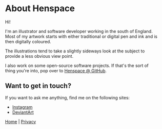 # About Henspace

Hi!

I'm an illustrator and software developer working in the south of England. Most of my artwork starts with either traditional or digital pen and ink and is then digitally coloured.

The illustrations tend to take a slightly sideways look at the subject to provide a less obvious view point.

I also work on some open-source software projects. If that's the sort of thing you're into, pop over to [Henspace @ GitHub](https://github.com/henspace).

## Want to get in touch?

If you want to ask me anything, find me on the following sites:

- [Instagram](https://www.instagram.com/henspace_is_drawing/)
- [DeviantArt](https://www.deviantart.com/henspaceisdrawing)

[Home](index.md) | [Privacy](privacy.md)
